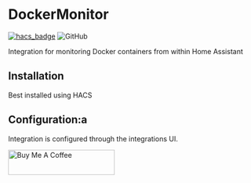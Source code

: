 # DockerMonitor
[![hacs_badge](https://img.shields.io/badge/HACS-Custom-orange.svg)](https://github.com/custom-components/hacs) ![GitHub](https://img.shields.io/github/license/mbw2001/DockerMonitor)

Integration for monitoring Docker containers from within Home Assistant

## Installation
Best installed using HACS

## Configuration:a
Integration is configured through the integrations UI.

<a href="https://www.buymeacoffee.com/mbw2001" target="_blank"><img src="https://cdn.buymeacoffee.com/buttons/arial-blue.png" alt="Buy Me A Coffee" style="height: 51px !important;width: 217px !important;" ></a>
